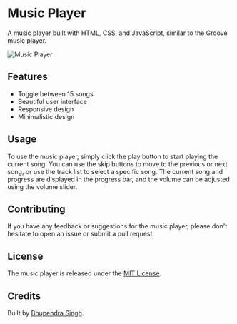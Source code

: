 # Music Player

A music player built with HTML, CSS, and JavaScript, similar to the Groove music player.

![Music Player](./Images/homepage.jpg)

## Features

- Toggle between 15 songs
- Beautiful user interface
- Responsive design
- Minimalistic design

## Usage

To use the music player, simply click the play button to start playing the current song. You can use the skip buttons to move to the previous or next song, or use the track list to select a specific song. The current song and progress are displayed in the progress bar, and the volume can be adjusted using the volume slider.

## Contributing

If you have any feedback or suggestions for the music player, please don't hesitate to open an issue or submit a pull request.

## License

The music player is released under the [MIT License](LICENSE).

## Credits

Built by [Bhupendra Singh](https://github.com/IIT-Bhupendra).
